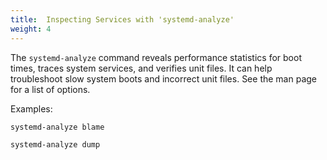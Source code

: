 ```yaml
---
title:  Inspecting Services with 'systemd-analyze'
weight: 4
---
```


The `systemd-analyze` command reveals performance statistics for boot times, traces system services, and verifies unit files. It can help troubleshoot slow system boots and incorrect unit files. See the man page for a list of options. 

Examples:

	systemd-analyze blame

	systemd-analyze dump
